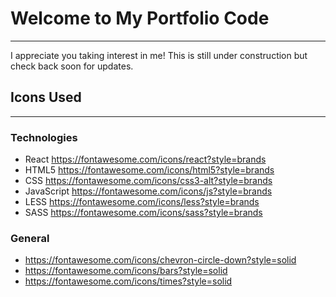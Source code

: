 # Welcome to My Portfolio Code

---

I appreciate you taking interest in me! This is still under construction but check back soon for updates.

## Icons Used

---

### Technologies

- React https://fontawesome.com/icons/react?style=brands
- HTML5 https://fontawesome.com/icons/html5?style=brands
- CSS https://fontawesome.com/icons/css3-alt?style=brands
- JavaScript https://fontawesome.com/icons/js?style=brands
- LESS https://fontawesome.com/icons/less?style=brands
- SASS https://fontawesome.com/icons/sass?style=brands

### General

- https://fontawesome.com/icons/chevron-circle-down?style=solid
- https://fontawesome.com/icons/bars?style=solid
- https://fontawesome.com/icons/times?style=solid
